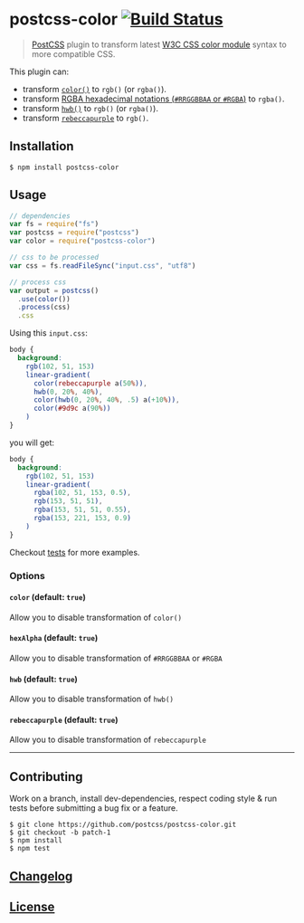 # postcss-color [![Build Status](https://travis-ci.org/postcss/postcss-color.png)](https://travis-ci.org/postcss/postcss-color)

> [PostCSS](https://github.com/postcss/postcss) plugin to transform latest [W3C CSS color module](http://dev.w3.org/csswg/css-color/#modifying-colors) syntax to more compatible CSS.

This plugin can:

- transform [`color()`](http://dev.w3.org/csswg/css-color/#modifying-colors) to `rgb()` (or `rgba()`).
- transform [RGBA hexadecimal notations (`#RRGGBBAA` or `#RGBA`)](http://dev.w3.org/csswg/css-color/#hex-notation) to `rgba()`.
- transform [`hwb()`](http://dev.w3.org/csswg/css-color/#the-hwb-notation) to `rgb()` (or `rgba()`).
- transform [`rebeccapurple`](http://dev.w3.org/csswg/css-color/#valuedef-color-rebeccapurple) to `rgb()`.

## Installation

    $ npm install postcss-color

## Usage

```js
// dependencies
var fs = require("fs")
var postcss = require("postcss")
var color = require("postcss-color")

// css to be processed
var css = fs.readFileSync("input.css", "utf8")

// process css
var output = postcss()
  .use(color())
  .process(css)
  .css
```

Using this `input.css`:

```css
body {
  background:
    rgb(102, 51, 153)
    linear-gradient(
      color(rebeccapurple a(50%)),
      hwb(0, 20%, 40%),
      color(hwb(0, 20%, 40%, .5) a(+10%)),
      color(#9d9c a(90%))
    )
}

```

you will get:

```css
body {
  background:
    rgb(102, 51, 153)
    linear-gradient(
      rgba(102, 51, 153, 0.5),
      rgb(153, 51, 51),
      rgba(153, 51, 51, 0.55),
      rgba(153, 221, 153, 0.9)
    )
}
```

Checkout [tests](test) for more examples.

### Options

#### `color` (default: `true`)

Allow you to disable transformation of `color()`

#### `hexAlpha` (default: `true`)

Allow you to disable transformation of `#RRGGBBAA` or `#RGBA`

#### `hwb` (default: `true`)

Allow you to disable transformation of `hwb()`

#### `rebeccapurple` (default: `true`)

Allow you to disable transformation of `rebeccapurple`

---

## Contributing

Work on a branch, install dev-dependencies, respect coding style & run tests before submitting a bug fix or a feature.

    $ git clone https://github.com/postcss/postcss-color.git
    $ git checkout -b patch-1
    $ npm install
    $ npm test

## [Changelog](CHANGELOG.md)

## [License](LICENSE)
